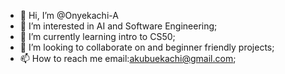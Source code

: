 - 👋 Hi, I’m @Onyekachi-A
- 👀 I’m interested in AI and Software Engineering;
- 🌱 I’m currently learning intro to CS50;
- 💞️ I’m looking to collaborate on and beginner friendly projects;
- 📫 How to reach me email:akubuekachi@gmail.com;

<!---
Onyekachi-A/Onyekachi-A is a ✨ special ✨ repository because its `README.md` (this file) appears on your GitHub profile.
You can click the Preview link to take a look at your changes.
--->
